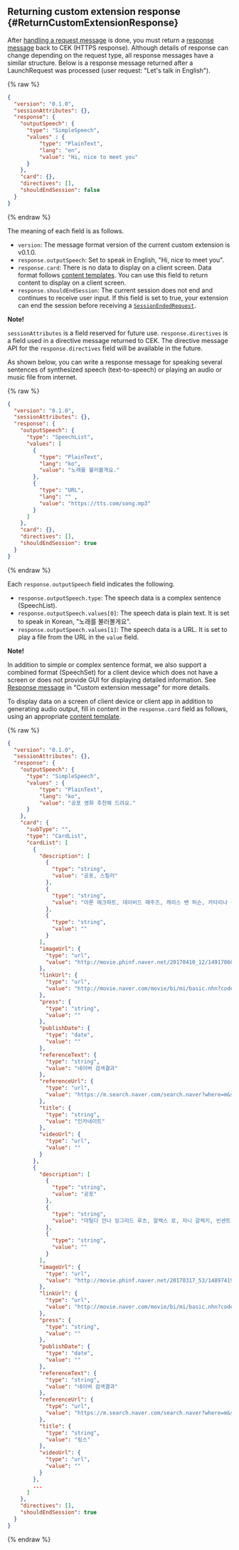 ## Returning custom extension response {#ReturnCustomExtensionResponse}
After [handling a request message](#HandleCustomExtensionRequest) is done, you must return a [response message](/CEK/References/Custom_Extension_Message_Format.md#ResponseMessage) back to CEK (HTTPS response). Although details of response can change depending on the request type, all response messages have a similar structure. Below is a response message returned after a LaunchRequest was processed (user request: "Let's talk in English").

{% raw %}
```json
{
  "version": "0.1.0",
  "sessionAttributes": {},
  "response": {
    "outputSpeech": {
      "type": "SimpleSpeech",
      "values" : {
          "type": "PlainText",
          "lang": "en",
          "value": "Hi, nice to meet you"
      }
    },
    "card": {},
    "directives": [],
    "shouldEndSession": false
  }
}
```
{% endraw %}

The meaning of each field is as follows.

* `version`: The message format version of the current custom extension is v0.1.0.
* `response.outputSpeech`: Set to speak in English, "Hi, nice to meet you".
* `response.card`: There is no data to display on a client screen. Data format follows [content templates](/CIC/References/Content_Templates.md). You can use this field to return content to display on a client screen.
* `response.shouldEndSession`: The current session does not end and continues to receive user input. If this field is set to true, your extension can end the session before receiving a [`SessionEndedRequest`](#SessionEndedRequest).

<div class="note">
  <p><strong>Note!</strong></p>
  <p><code>sessionAttributes</code> is a field reserved for future use. <code>response.directives</code> is a field used in a directive message returned to CEK. The directive message API for the <code>response.directives</code> field will be available in the future.</p>
</div>

As shown below, you can write a response message for speaking several sentences of synthesized speech (text-to-speech) or playing an audio or music file from internet.

{% raw %}
```json
{
  "version": "0.1.0",
  "sessionAttributes": {},
  "response": {
    "outputSpeech": {
      "type": "SpeechList",
      "values": [
        {
          "type": "PlainText",
          "lang": "ko",
          "value": "노래를 불러볼게요."
        },
        {
          "type": "URL",
          "lang": "" ,
          "value": "https://tts.com/song.mp3"
        }
      ]
    },
    "card": {},
    "directives": [],
    "shouldEndSession": true
  }
}
```
{% endraw %}

Each `response.outputSpeech` field indicates the following.

* `response.outputSpeech.type`: The speech data is a complex sentence (SpeechList).
* `response.outputSpeech.values[0]`: The speech data is plain text. It is set to speak in Korean, "노래를 불러볼게요".
* `response.outputSpeech.values[1]`: The speech data is a URL. It is set to play a file from the URL in the `value` field.

<div class="note">
  <p><strong>Note!</strong></p>
  <p>In addition to simple or complex sentence format, we also support a combined format (SpeechSet) for a client device which does not have a screen or does not provide GUI for displaying detailed information. See <a href="/CEK/References/Custom_Extension_Message_Format.md#ResponseMessage">Response message</a> in "Custom extension message" for more details.</p>
</div>

To display data on a screen of client device or client app in addition to generating audio output, fill in content in the `response.card` field as follows, using an appropriate [content template](/CIC/References/Content_Templates.md).

{% raw %}
```json
{
  "version": "0.1.0",
  "sessionAttributes": {},
  "response": {
    "outputSpeech": {
      "type": "SimpleSpeech",
      "values" : {
          "type": "PlainText",
          "lang": "ko",
          "value": "공포 영화 추천해 드려요."
      }
    },
    "card": {
      "subType": "",
      "type": "CardList",
      "cardList": [
        {
          "description": [
            {
              "type": "string",
              "value": "공포, 스릴러"
            },
            {
              "type": "string",
              "value": "아론 에크하트, 데이비드 매주즈, 캐리스 밴 허슨, 카타리나 산디노 모레노, 키어 오도넬, 매트 네이블, 존 피루첼로, 엠제이 안소니, 카롤리나 위드라, 마크 스테거, 토마스 아라나, 페트라 스프레처, 마크 헨리, 애슐리 그린 엘리자베스"
            },
            {
              "type": "string",
              "value": ""
            }
          ],
          "imageUrl": {
            "type": "url",
            "value": "http://movie.phinf.naver.net/20170410_12/1491786049305s4W0n_JPEG/movie_image.jpg?type=w640_2"
          },
          "linkUrl": {
            "type": "url",
            "value": "http://movie.naver.com/movie/bi/mi/basic.nhn?code=118965"
          },
          "press": {
            "type": "string",
            "value": ""
          },
          "publishDate": {
            "type": "date",
            "value": ""
          },
          "referenceText": {
            "type": "string",
            "value": "네이버 검색결과"
          },
          "referenceUrl": {
            "type": "url",
            "value": "https://m.search.naver.com/search.naver?where=m&sm=mob_lic&query=+%ec%98%81%ed%99%94"
          },
          "title": {
            "type": "string",
            "value": "인카네이트"
          },
          "videoUrl": {
            "type": "url",
            "value": ""
          }
        },
        {
          "description": [
            {
              "type": "string",
              "value": "공포"
            },
            {
              "type": "string",
              "value": "마틸다 안나 잉그리드 루츠, 알렉스 로, 자니 갈렉키, 빈센트 도노프리오, 에이미 티가든, 보니 모건, 로라 위긴스, 잭 로어리그, 리지 브로체르"
            },
            {
              "type": "string",
              "value": ""
            }
          ],
          "imageUrl": {
            "type": "url",
            "value": "http://movie.phinf.naver.net/20170317_53/1489741954272MquSW_JPEG/movie_image.jpg?type=w640_2"
          },
          "linkUrl": {
            "type": "url",
            "value": "http://movie.naver.com/movie/bi/mi/basic.nhn?code=137909"
          },
          "press": {
            "type": "string",
            "value": ""
          },
          "publishDate": {
            "type": "date",
            "value": ""
          },
          "referenceText": {
            "type": "string",
            "value": "네이버 검색결과"
          },
          "referenceUrl": {
            "type": "url",
            "value": "https://m.search.naver.com/search.naver?where=m&sm=mob_lic&query=+%ec%98%81%ed%99%94"
          },
          "title": {
            "type": "string",
            "value": "링스"
          },
          "videoUrl": {
            "type": "url",
            "value": ""
          }
        },
        ...
      ]
    },
    "directives": [],
    "shouldEndSession": true
  }
}
```
{% endraw %}